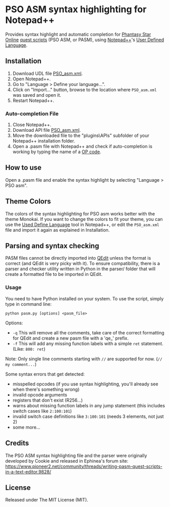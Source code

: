 # PSO ASM syntax highlighting for Notepad++
Provides syntax highlight and automatic completion for [Phantasy Star Online](https://en.wikipedia.org/wiki/Phantasy_Star_Online) [quest scripts](https://qedit.info) (PSO ASM, or PASM), using [Notepad++](https://notepad-plus-plus.org/)'s [User Defined Language](http://udl20.weebly.com/).

## Installation
1. Download UDL file [PSO_asm.xml](https://raw.githubusercontent.com/raohmaru/psoasm-npp-udl/master/udl/PSO_asm.xml).
2. Open Notepad++.
3. Go to "Language > Define your language...".
4. Click on "Import..." button, browse to the location where `PSO_asm.xml` was saved and open it.
5. Restart Notepad++.

### Auto-completion File
1. Close Notepad++.
2. Download API file [PSO_asm.xml](https://raw.githubusercontent.com/raohmaru/psoasm-npp-udl/master/api/PSO_asm.xml).
3. Move the downloaded file to the "plugins\APIs\" subfolder of your Notepad++ installation folder.
4. Open a .pasm file with Notepad++ and check if auto-completion is working by typing the name of a [OP code](https://qedit.info/index.php?title=OPCodes).

## How to use
Open a .pasm file and enable the syntax highlight by selecting "Language > PSO asm".

## Theme Colors
The colors of the syntax highlighting for PSO asm works better with the theme Monokai. If you want to change the colors to fit your theme, you can use the [Used Define Language](http://docs.notepad-plus-plus.org/index.php/User_Defined_Languages) tool in Notepad++, or edit the `PSO_asm.xml` file and import it again as explained in Installation.

## Parsing and syntax checking
PASM files cannot be directly imported into [QEdit](https://qedit.info/index.php?title=Main_Page) unless the format is correct (and QEdit is very picky with it). To ensure compatibility, there is a parser and checker utility written in Python in the parser/ folder that will create a formatted file to be imported in QEdit.

### Usage
You need to have Python installed on your system. To use the script, simply type in command line:  
```
python pasm.py [options] <pasm_file>
```
Options:
+ `-q` This will remove all the comments, take care of the correct formatting for QEdit and create a new pasm file with a 'qe_' prefix.
+ `-f` This will add any missing function labels with a simple `ret` statement. (Like: `800: ret`)

Note: Only single line comments starting with `//` are supported for now. (`// my comment...`)

Some syntax errors that get detected:
+ misspelled opcodes (if you use syntax highlighting, you'll already see when there's something wrong)
+ invalid opcode arguments
+ registers that don't exist (R256...)
+ warns about missing function labels in any jump statement (this includes switch cases like `2:100:101`)
+ invalid switch case definitions like `3:100:101` (needs 3 elements, not just 2)
+ some more...

## Credits
The PSO ASM syntax highlighting file and the parser were originally developed by Cookie and released in Ephinea's forum site:  
https://www.pioneer2.net/community/threads/writing-pasm-quest-scripts-in-a-text-editor.9828/

## License
Released under The MIT License (MIT).
